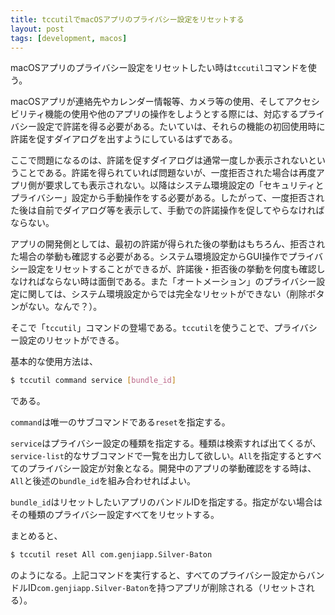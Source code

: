 ```yaml
---
title: tccutilでmacOSアプリのプライバシー設定をリセットする
layout: post
tags: [development, macos]
---
```


macOSアプリのプライバシー設定をリセットしたい時は`tccutil`コマンドを使う。

macOSアプリが連絡先やカレンダー情報等、カメラ等の使用、そしてアクセシビリティ機能の使用や他のアプリの操作をしようとする際には、対応するプライバシー設定で許諾を得る必要がある。たいていは、それらの機能の初回使用時に許諾を促すダイアログを出すようにしているはずである。

ここで問題になるのは、許諾を促すダイアログは通常一度しか表示されないということである。許諾を得られていれば問題ないが、一度拒否された場合は再度アプリ側が要求しても表示されない。以降はシステム環境設定の「セキュリティとプライバシー」設定から手動操作をする必要がある。したがって、一度拒否された後は自前でダイアログ等を表示して、手動での許諾操作を促してやらなければならない。

アプリの開発側としては、最初の許諾が得られた後の挙動はもちろん、拒否された場合の挙動も確認する必要がある。システム環境設定からGUI操作でプライバシー設定をリセットすることができるが、許諾後・拒否後の挙動を何度も確認しなければならない時は面倒である。また「オートメーション」のプライバシー設定に関しては、システム環境設定からでは完全なリセットができない（削除ボタンがない。なんで？）。

そこで「`tccutil`」コマンドの登場である。`tccutil`を使うことで、プライバシー設定のリセットができる。

基本的な使用方法は、

```bash
$ tccutil command service [bundle_id]
```

である。

`command`は唯一のサブコマンドである`reset`を指定する。

`service`はプライバシー設定の種類を指定する。種類は検索すれば出てくるが、`service-list`的なサブコマンドで一覧を出力して欲しい。`All`を指定するとすべてのプライバシー設定が対象となる。開発中のアプリの挙動確認をする時は、`All`と後述の`bundle_id`を組み合わせればよい。

`bundle_id`はリセットしたいアプリのバンドルIDを指定する。指定がない場合はその種類のプライバシー設定すべてをリセットする。

まとめると、

```bash
$ tccutil reset All com.genjiapp.Silver-Baton
```

のようになる。上記コマンドを実行すると、すべてのプライバシー設定からバンドルID`com.genjiapp.Silver-Baton`を持つアプリが削除される（リセットされる）。
